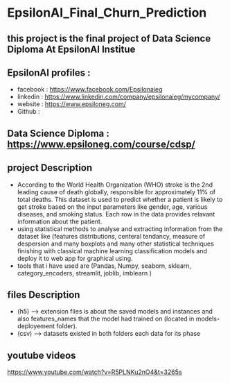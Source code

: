 # EpsilonAI_Final_Churn_Prediction
## this project is the final project of Data Science Diploma At EpsilonAI Institue
## EpsilonAI profiles :
- facebook : https://www.facebook.com/Epsilonaieg
- linkedin : https://www.linkedin.com/company/epsilonaieg/mycompany/
- website :  https://www.epsiloneg.com/
- Github : 

## Data Science Diploma : https://www.epsiloneg.com/course/cdsp/

## project Description 
- According to the World Health Organization (WHO) stroke is the 2nd leading cause of death globally, responsible for approximately 11% of total deaths.
This dataset is used to predict whether a patient is likely to get stroke based on the input parameters like gender, age, various diseases, and smoking status. Each row
in the data provides relavant information about the patient.
- using statistical methods to analyse and extracting information from the dataset like (features distributions, centeral tendancy, measure of despersion and many boxplots and many other statistical techniques finishing with classical machine learning classification models and deploy it to web app for graphical using.
- tools that i have used are (Pandas, Numpy, seaborn, sklearn, category_encoders, streamlit, joblib, imblearn )


## files Description
- (h5) --> extension files is about the saved models and instances and also features_names that the model had trained on (located in models-deployement folder).
- (csv) --> datasets existed in both folders each data for its phase

## youtube videos
https://www.youtube.com/watch?v=R5PLNKu2nO4&t=3265s

